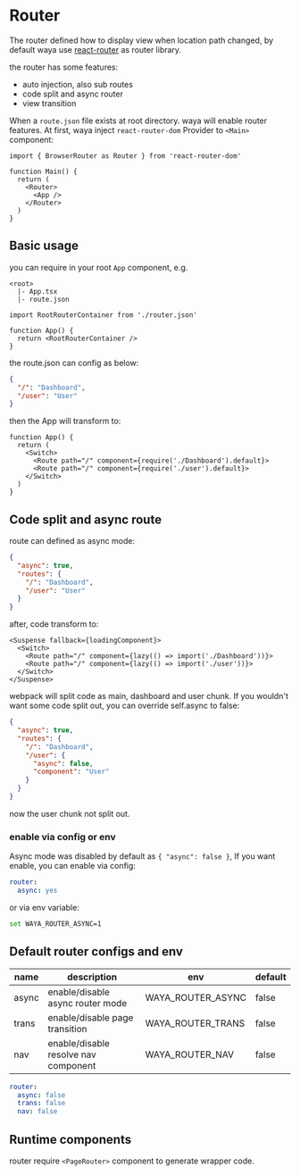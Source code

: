 # Router

The router defined how to display view when location path changed, by default waya use [react-router](react-router) as router library.

the router has some features:

- auto injection, also sub routes
- code split and async router
- view transition


When a `route.json` file exists at root directory. waya will enable router features. At first, waya inject `react-router-dom` Provider to `<Main>` component:

```tsx
import { BrowserRouter as Router } from 'react-router-dom'

function Main() {
  return (
    <Router>
      <App />
    </Router>
  )
}
```

## Basic usage

you can require in your root `App` component, e.g.

```
<root>
  |- App.tsx
  |- route.json
```

```tsx
import RootRouterContainer from './router.json'

function App() {
  return <RootRouterContainer />
}
```

the route.json can config as below:

```json route.json
{
  "/": "Dashboard",
  "/user": "User"
}
```

then the App will transform to:

```tsx
function App() {
  return (
    <Switch>
      <Route path="/" component={require('./Dashboard').default}>
      <Route path="/" component={require('./user').default}>
    </Switch>
  )
}
```

## Code split and async route

route can defined as async mode:

```json route.json
{
  "async": true,
  "routes": {
    "/": "Dashboard",
    "/user": "User"
  }
}
```

after, code transform to:

```tsx
<Suspense fallback={loadingComponent}>
  <Switch>
    <Route path="/" component={lazy(() => import('./Dashboard'))}>
    <Route path="/" component={lazy(() => import('./user'))}>
  </Switch>
</Suspense>
```

webpack will split code as main, dashboard and user chunk. If you wouldn't want some code split out, you can override self.async to false:

```json route.json
{
  "async": true,
  "routes": {
    "/": "Dashboard",
    "/user": {
      "async": false,
      "component": "User"
    }
  }
}
```

now the user chunk not split out.

### enable via config or env

Async mode was disabled by default as `{ "async": false }`, If you want enable, you can enable via config: 

```yaml
router:
  async: yes
```

or via env variable:

```sh
set WAYA_ROUTER_ASYNC=1
```

## Default router configs and env

| name | description | env | default |
|--|--|--|--|
| async | enable/disable async router mode | WAYA_ROUTER_ASYNC | false |
| trans | enable/disable page transition | WAYA_ROUTER_TRANS | false |
| nav | enable/disable resolve nav component | WAYA_ROUTER_NAV | false |

```yaml
router:
  async: false
  trans: false
  nav: false
```

## Runtime components

router require `<PageRouter>` component to generate wrapper code.

[react-router]: https://github.com/ReactTraining/react-router